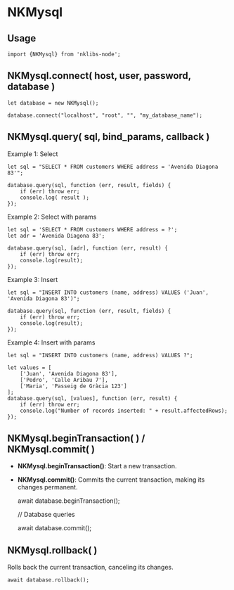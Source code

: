 # NKMysql

## Usage

    import {NKMysql} from 'nklibs-node';



NKMysql.connect( host, user, password, database )
----------------------------------------------------------------------------
    let database = new NKMysql();

    database.connect("localhost", "root", "", "my_database_name");


NKMysql.query( sql, bind_params, callback )
----------------------------------------------------------------------------
Example 1: Select

    let sql = "SELECT * FROM customers WHERE address = 'Avenida Diagona 83'";

    database.query(sql, function (err, result, fields) {
        if (err) throw err;
        console.log( result );
    });

Example 2: Select with params

    let sql = 'SELECT * FROM customers WHERE address = ?';
    let adr = 'Avenida Diagona 83';

    database.query(sql, [adr], function (err, result) {
        if (err) throw err;
        console.log(result);
    });

Example 3: Insert

    let sql = "INSERT INTO customers (name, address) VALUES ('Juan', 'Avenida Diagona 83')";
    
    database.query(sql, function (err, result, fields) {
        if (err) throw err;
        console.log(result);
    });

Example 4: Insert with params

    let sql = "INSERT INTO customers (name, address) VALUES ?";

    let values = [
        ['Juan', 'Avenida Diagona 83'],
        ['Pedro', 'Calle Aribau 7'],
        ['Maria', 'Passeig de Gràcia 123']
    ];
    database.query(sql, [values], function (err, result) {
        if (err) throw err;
        console.log("Number of records inserted: " + result.affectedRows);
    });




NKMysql.beginTransaction( ) / NKMysql.commit( )
----------------------------------------------------------------------------
* **NKMysql.beginTransaction()**: Start a new transaction.
* **NKMysql.commit()**: Commits the current transaction, making its changes permanent. 


    await database.beginTransaction();

    // Database queries

    await database.commit();


NKMysql.rollback( )
----------------------------------------------------------------------------
Rolls back the current transaction, canceling its changes.

    await database.rollback();


